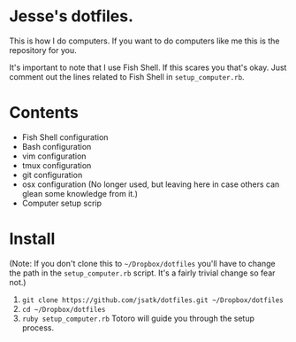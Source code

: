 # Jesse's dotfiles.

This is how I do computers.  If you want to do computers like me this is the repository for you.

It's important to note that I use Fish Shell.  If this scares you that's okay.  Just comment out the lines related to Fish Shell in `setup_computer.rb`.

# Contents

* Fish Shell configuration
* Bash configuration
* vim configuration
* tmux configuration
* git configuration
* osx configuration (No longer used, but leaving here in case others can glean some knowledge from it.)
* Computer setup scrip

# Install

(Note: If you don't clone this to `~/Dropbox/dotfiles` you'll have to change the path in the `setup_computer.rb` script.  It's a fairly trivial change so fear not.)

1. `git clone https://github.com/jsatk/dotfiles.git ~/Dropbox/dotfiles`
2. `cd ~/Dropbox/dotfiles`
3. `ruby setup_computer.rb` Totoro will guide you through the setup process.

